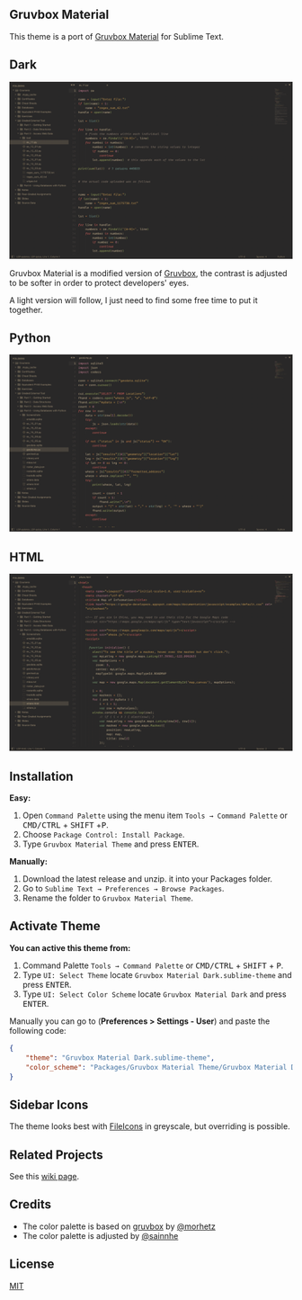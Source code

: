 ## Gruvbox Material

This theme is a port of [Gruvbox Material](https://github.com/gruvbox-material/gruvbox-material) for Sublime Text.

## Dark

![](gruvbox-material-sublime-text.png)

Gruvbox Material is a modified version of [Gruvbox](https://github.com/morhetz/gruvbox), the contrast is adjusted to be softer in order to protect developers' eyes.

A light version will follow, I just need to find some free time to put it together.

## Python

![](python.png)

## HTML

![](html.png)

## Installation

**Easy:**

1. Open `Command Palette` using the menu item `Tools → Command Palette` or <kbd>CMD/CTRL</kbd> + <kbd>SHIFT</kbd> +<kbd>P</kbd>.
2. Choose `Package Control: Install Package`.
3. Type `Gruvbox Material Theme` and press <kbd>ENTER</kbd>.

**Manually:**

1. Download the latest release and unzip. it into your Packages folder.
2. Go to `Sublime Text → Preferences → Browse Packages`.
3. Rename the folder to `Gruvbox Material Theme`.

## Activate Theme

**You can active this theme from:**

1. Command Palette `Tools → Command Palette` or <kbd>CMD/CTRL</kbd> + <kbd>SHIFT</kbd> + <kbd>P</kbd>.
2. Type `UI: Select Theme` locate `Gruvbox Material Dark.sublime-theme` and press <kbd>ENTER</kbd>.
3. Type `UI: Select Color Scheme` locate `Gruvbox Material Dark` and press <kbd>ENTER</kbd>.

Manually you can go to (**Preferences > Settings - User**) and paste the following code:

```json
{
    "theme": "Gruvbox Material Dark.sublime-theme",
    "color_scheme": "Packages/Gruvbox Material Theme/Gruvbox Material Dark/Gruvbox Material Dark.sublime-color-scheme",
}
```

## Sidebar Icons

The theme looks best with [FileIcons](https://github.com/braver/FileIcons) in greyscale, but overriding is possible.

## Related Projects

See this [wiki page](https://github.com/sainnhe/gruvbox-material/wiki/Related-Projects).

## Credits

- The color palette is based on [gruvbox](https://github.com/morhetz/gruvbox) by [@morhetz](https://github.com/morhetz)
- The color palette is adjusted by [@sainnhe](https://github.com/sainnhe)

## License

[MIT](https://en.wikipedia.org/wiki/MIT_License)
